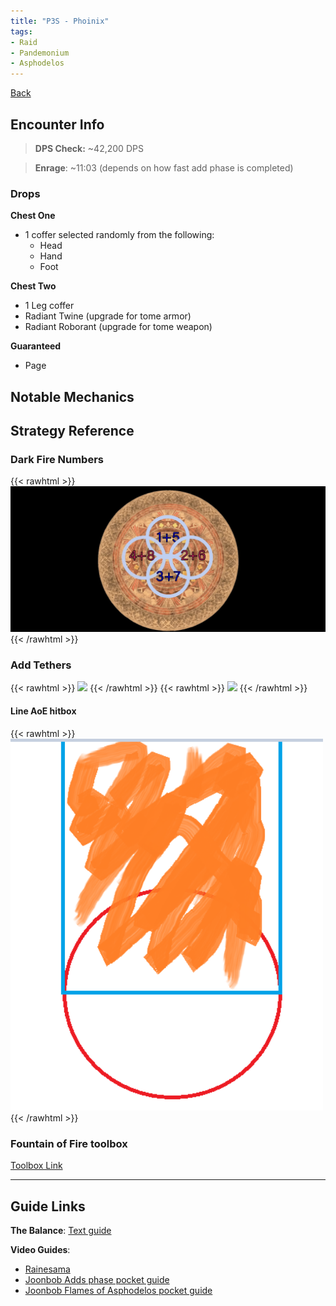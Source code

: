 ```yaml
---
title: "P3S - Phoinix"
tags:
- Raid
- Pandemonium
- Asphodelos
---
```

[Back](/notes/Asphodelos.md)

## Encounter Info

>**DPS Check:** ~42,200 DPS

>**Enrage**: ~11:03 (depends on how fast add phase is completed)

### Drops
**Chest One**
- 1 coffer selected randomly from the following:
	- Head
	- Hand
	- Foot

**Chest Two**
- 1 Leg coffer
- Radiant Twine (upgrade for tome armor)
- Radiant Roborant (upgrade for tome weapon)

**Guaranteed**
- Page

## Notable Mechanics


## Strategy Reference

### Dark Fire Numbers
{{< rawhtml >}}
<img src="/notes/images/Pasted%20image%2020220318211834.png" width="900">
{{< /rawhtml >}}

### Add Tethers
{{< rawhtml >}}
<img src="/notes/images/Pasted%20image%2020220318211605.png" width="500">
{{< /rawhtml >}}
{{< rawhtml >}}
<img src="/notes/images/Pasted%20image%2020220318211746.png" width="500">
{{< /rawhtml >}}


#### Line AoE hitbox

{{< rawhtml >}}
<img src="/notes/images/adds-dash.jpg" width="500">
{{< /rawhtml >}}

### Fountain of Fire toolbox
[Toolbox Link](https://ff14.toolboxgaming.space/?id=964448726941461&preview=1#1)

---

## Guide Links
**The Balance**: [Text guide](https://www.thebalanceffxiv.com/encounters/savage/pandaemonium/p3s/)

**Video Guides**:
- [Rainesama](https://www.youtube.com/watch?v=aE9QuyRT5wY)
- [Joonbob Adds phase pocket guide](https://www.youtube.com/watch?v=DGWKBtK7lR4)
- [Joonbob Flames of Asphodelos pocket guide](https://www.youtube.com/watch?v=VebIW87iAQY)
